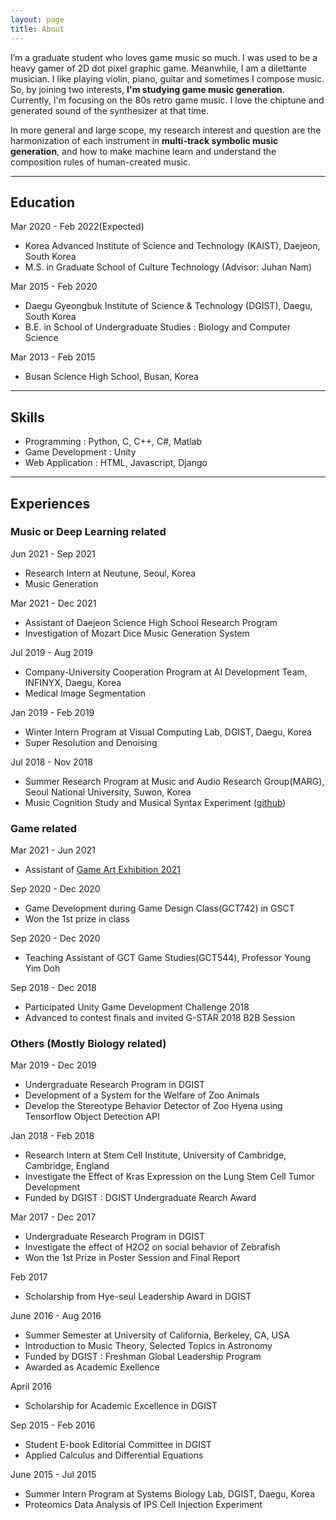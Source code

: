 ```yaml
---
layout: page
title: About
---
```

<!-- 
<p class="message">
  Hey there! This page is included as an example. Feel free to customize it for your own use upon downloading. Carry on!
</p> -->

I’m a graduate student who loves game music so much. I was used to be a heavy gamer of 2D dot pixel graphic game. Meanwhile, I am a dilettante musician. I like playing violin, piano, guitar and sometimes I compose music. So, by joining two interests, **I'm studying game music generation**. Currently, I'm focusing on the 80s retro game music. I love the chiptune and generated sound of the synthesizer at that time.

In more general and large scope, my research interest and question are the harmonization of each instrument in **multi-track symbolic music generation**, and how to make machine learn and understand the composition rules of human-created music.

---

## Education
Mar 2020 - Feb 2022(Expected)
* Korea Advanced Institute of Science and Technology (KAIST), Daejeon, South Korea
* M.S. in Graduate School of Culture Technology (Advisor: Juhan Nam)

Mar 2015 - Feb 2020
* Daegu Gyeongbuk Institute of Science & Technology (DGIST), Daegu, South Korea
* B.E. in School of Undergraduate Studies : Biology and Computer Science

Mar 2013 - Feb 2015
* Busan Science High School, Busan, Korea

---

## Skills
* Programming : Python, C, C++, C#, Matlab
* Game Development : Unity
* Web Application : HTML, Javascript, Django

---

## Experiences
### Music or Deep Learning related
Jun 2021 - Sep 2021
* Research Intern at Neutune, Seoul, Korea
* Music Generation

Mar 2021 - Dec 2021
* Assistant of Daejeon Science High School Research Program
* Investigation of Mozart Dice Music Generation System

Jul 2019 - Aug 2019
* Company-University Cooperation Program at AI Development Team, INFINYX, Daegu, Korea
* Medical Image Segmentation

Jan 2019 - Feb 2019
* Winter Intern Program at Visual Computing Lab, DGIST, Daegu, Korea
* Super Resolution and Denoising
 
Jul 2018 - Nov 2018
* Summer Research Program at Music and Audio Research Group(MARG), Seoul National University, Suwon, Korea
* Music Cognition Study and Musical Syntax Experiment ([github](https://github.com/JECH2/EEG_Musical_syntax_experiment/tree/master/Musical_syntax_experiment))


### Game related
Mar 2021 - Jun 2021
* Assistant of [Game Art Exhibition 2021](https://ct.kaist.ac.kr/ctplay/gameart2021/index.html)

Sep 2020 - Dec 2020
* Game Development during Game Design Class(GCT742) in GSCT
* Won the 1st prize in class

Sep 2020 - Dec 2020
* Teaching Assistant of GCT Game Studies(GCT544), Professor Young Yim Doh

Sep 2018 - Dec 2018
* Participated Unity Game Development Challenge 2018
* Advanced to contest finals and invited G-STAR 2018 B2B Session


### Others (Mostly Biology related)
Mar 2019 - Dec 2019
* Undergraduate Research Program in DGIST
* Development of a System for the Welfare of Zoo Animals
* Develop the Stereotype Behavior Detector of Zoo Hyena using Tensorflow Object Detection API

Jan 2018 - Feb 2018
* Research Intern at Stem Cell Institute, University of Cambridge, Cambridge, England
* Investigate the Effect of Kras Expression on the Lung Stem Cell Tumor Development
* Funded by DGIST : DGIST Undergraduate Rearch Award

Mar 2017 - Dec 2017
* Undergraduate Research Program in DGIST
* Investigate the effect of H2O2 on social behavior of Zebrafish
* Won the 1st Prize in Poster Session and Final Report

Feb 2017
* Scholarship from Hye-seul Leadership Award in DGIST

June 2016 - Aug 2016
* Summer Semester at University of California, Berkeley, CA, USA
* Introduction to Music Theory, Selected Topics in Astronomy
* Funded by DGIST : Freshman Global Leadership Program
* Awarded as Academic Exellence

April 2016
* Scholarship for Academic Excellence in DGIST

Sep 2015 - Feb 2016
* Student E-book Editorial Committee in DGIST
* Applied Calculus and Differential Equations

June 2015 - Jul 2015
* Summer Intern Program at Systems Biology Lab, DGIST, Daegu, Korea
* Proteomics Data Analysis of IPS Cell Injection Experiment
